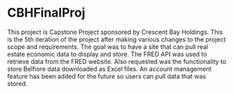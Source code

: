 # CBHFinalProj
This project is Capstone Project sponsored by Crescent Bay Holdings. 
This is the 5th iteration of the project after making various changes to the project scope and requirements.
The goal was to have a site that can pull real estate economic data to display and store. 
The FRED API was used to retrieve data from the FRED website. 
Also requested was the functionality to store Belfiore data downloaded as Excel files. 
An account management feature has been added for the future so users can pull data that was stored. 
